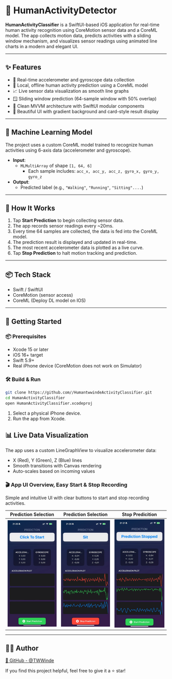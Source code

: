 # 🧠 HumanActivityDetector

**HumanActivityClassifier** is a SwiftUI-based iOS application for real-time human activity recognition using CoreMotion sensor data and a CoreML model. The app collects motion data, predicts activities with a sliding window mechanism, and visualizes sensor readings using animated line charts in a modern and elegant UI.

---

## ✨ Features

- 📡 Real-time accelerometer and gyroscope data collection  
- 🧠 Local, offline human activity prediction using a CoreML model  
- 📈 Live sensor data visualization as smooth line graphs  
- 🪟 Sliding window prediction (64-sample window with 50% overlap)  
- 🧱 Clean MVVM architecture with SwiftUI modular components  
- 🎨 Beautiful UI with gradient background and card-style result display  

---


## 🧠 Machine Learning Model

The project uses a custom CoreML model trained to recognize human activities using 6-axis data (accelerometer and gyroscope).

- **Input**:  
  - `MLMultiArray` of shape `[1, 64, 6]`  
    - Each sample includes: `acc_x, acc_y, acc_z, gyro_x, gyro_y, gyro_z`
- **Output**:  
  - Predicted label (e.g., `"Walking"`, `"Running"`, `"Sitting"....`)

---

## 📱 How It Works

1. Tap **Start Prediction** to begin collecting sensor data.
2. The app records sensor readings every ~20ms.
3. Every time 64 samples are collected, the data is fed into the CoreML model.
4. The prediction result is displayed and updated in real-time.
5. The most recent accelerometer data is plotted as a live curve.
6. Tap **Stop Prediction** to halt motion tracking and prediction.

---

## 📦 Tech Stack

- Swift / SwiftUI
- CoreMotion (sensor access)
- CoreML (Deploy DL model on IOS)

---

## 🚀 Getting Started

### 📦 Prerequisites

- Xcode 15 or later  
- iOS 16+ target  
- Swift 5.9+  
- Real iPhone device (CoreMotion does not work on Simulator)

### 🛠️ Build & Run

```bash
git clone https://github.com//HumantwwindeActivityClassifier.git
cd HumanActivityClassifier
open HumanActivityClassifier.xcodeproj

```

1. Select a physical iPhone device.
2. Run the app from Xcode.

## 📊 Live Data Visualization

The app uses a custom LineGraphView to visualize accelerometer data:
- X (Red), Y (Green), Z (Blue) lines
- Smooth transitions with Canvas rendering
- Auto-scales based on incoming values

### 🎬  App UI Overview, Easy Start & Stop Recording

Simple and intuitive UI with clear buttons to start and stop recording activities.


| Prediction Selection| Prediction Selection | Stop Predicition |
| ---------------| --------------- | --------------------- |
| ![Start Page](images/openapp.jpg)| ![Prediction](images/prediction.jpeg) | ![output](images/stopprediction.jpeg) |


---
## 👨‍💻 Author

[🔗 GitHub - @TWWinde](https://github.com/TWWinde)

If you find this project helpful, feel free to give it a ⭐️ star!
